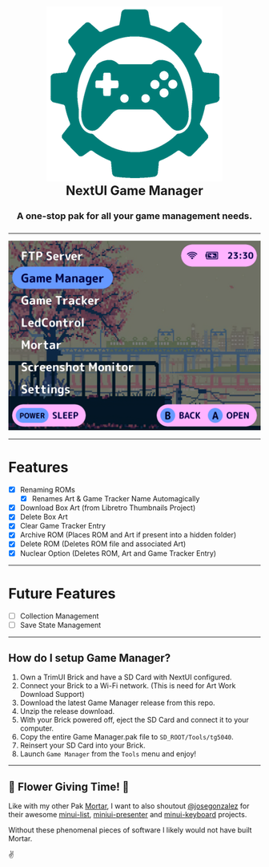 <div align="center">
    <img src=".github/resources/game_manager_logo.png" width="auto" alt="Game Manager Logo">
<h3 style="font-size: 25px; margin-top:0px; padding-top: 0px;">
    NextUI Game Manager
</h3>

<h4 style="font-size: 18px;">
A one-stop pak for all your game management needs.
</h4>

<hr />

<img src=".github/resources/game_tracker_preview.webp" width="auto" alt="Preview">

</div>

---

# Features

- [x] Renaming ROMs
    - [x] Renames Art & Game Tracker Name Automagically
- [x] Download Box Art (from Libretro Thumbnails Project)
- [x] Delete Box Art
- [x] Clear Game Tracker Entry
- [x] Archive ROM (Places ROM and Art if present into a hidden folder)
- [x] Delete ROM (Deletes ROM file and associated Art)
- [x] Nuclear Option (Deletes ROM, Art and Game Tracker Entry)

---

# Future Features

- [ ] Collection Management
- [ ] Save State Management

---

## How do I setup Game Manager?

1. Own a TrimUI Brick and have a SD Card with NextUI configured.
2. Connect your Brick to a Wi-Fi network. (This is need for Art Work Download Support)
3. Download the latest Game Manager release from this repo.
4. Unzip the release download.
5. With your Brick powered off, eject the SD Card and connect it to your computer.
6. Copy the entire Game Manager.pak file to `SD_ROOT/Tools/tg5040`.
7. Reinsert your SD Card into your Brick.
8. Launch `Game Manager` from the `Tools` menu and enjoy!

---

## 🌸 Flower Giving Time! 🌸

Like with my other Pak [Mortar](https://github.com/UncleJunVIP/Mortar.pak), I want to also
shoutout [@josegonzalez](https://github.com/josegonzalez) for their
awesome [minui-list](https://github.com/josegonzalez/minui-list), [miniui-presenter](https://github.com/josegonzalez/minui-presenter)
and [minui-keyboard](https://github.com/josegonzalez/minui-keyboard) projects.

Without these phenomenal pieces of software I likely would not have built Mortar.

✌️

